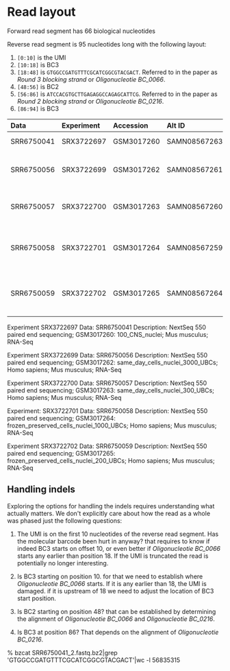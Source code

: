 # Read layout

Forward read segment has 66 biological nucleotides

Reverse read segment is 95 nucleotides long with the following layout:
1. ```[0:10]``` is the UMI
2. ```[10:18]``` is BC3
3. ```[18:48]``` is ```GTGGCCGATGTTTCGCATCGGCGTACGACT```. Referred to in the paper as *Round 3 blocking strand* or *Oligonucleotie BC_0066*.
4. ```[48:56]``` is BC2
5. ```[56:86]``` is ```ATCCACGTGCTTGAGAGGCCAGAGCATTCG```. Referred to in the paper as *Round 2 blocking strand* or *Oligonucleotie BC_0216*.
6. ```[86:94]``` is BC3


| Data       | Experiment | Accession  | Alt ID     |Read count | Pheniqs 95%     | Original*        | Description                           |
| :--------- | :--------- | :--------- | :--------- |:--------  | :-------------  | :--------------- | :------------------------------------ |
| SRR6750041 | SRX3722697 | GSM3017260 |SAMN08567263| 77621181  | 48974827(63.09) | 51706161(66.61)  | MM 100 CNS nuclei                     |
| SRR6750056 | SRX3722699 | GSM3017262 |SAMN08567261| 218683580 |137683698(62.96) | 145809694(66.68) | HS/MM same day cells nuclei 3000 UBCs |
| SRR6750057 | SRX3722700 | GSM3017263 |SAMN08567260| 215597675 |136178474(63.16) | 82387120(38.21%) | HS/MM same day cells nuclei 300 UBCs  |
| SRR6750058 | SRX3722701 | GSM3017264 |SAMN08567259| 221577898 |125779278(56.76) | 131707053(59.44) | HS/MM frozen preserved cells nuclei 1000 UBCs |
| SRR6750059 | SRX3722702 | GSM3017265 |SAMN08567264| 241868411 |135120338(55.86) | 75844129(31.36)  | HS/MM frozen preserved cells nuclei 200 UBCs |

Experiment SRX3722697
Data: SRR6750041
Description: NextSeq 550 paired end sequencing; GSM3017260: 100_CNS_nuclei; Mus musculus; RNA-Seq

Experiment SRX3722699
Data: SRR6750056
Description: NextSeq 550 paired end sequencing; GSM3017262: same_day_cells_nuclei_3000_UBCs; Homo sapiens; Mus musculus; RNA-Seq

Experiment SRX3722700
Data: SRR6750057
Description: NextSeq 550 paired end sequencing; GSM3017263: same_day_cells_nuclei_300_UBCs; Homo sapiens; Mus musculus; RNA-Seq

Experiment: SRX3722701
Data: SRR6750058
Description: NextSeq 550 paired end sequencing; GSM3017264: frozen_preserved_cells_nuclei_1000_UBCs; Homo sapiens; Mus musculus; RNA-Seq

Experiment SRX3722702
Data: SRR6750059
Description: NextSeq 550 paired end sequencing; GSM3017265: frozen_preserved_cells_nuclei_200_UBCs; Homo sapiens; Mus musculus; RNA-Seq


## Handling indels

Exploring the options for handling the indels requires understanding what actually matters.
We don't explicitly care about how the read as a whole was phased just the following questions:

1. The UMI is on the first 10 nucleotides of the reverse read segment. Has the molecular barcode been hurt in anyway? that requires to know if indeed BC3 starts on offset 10, or even better if *Oligonucleotie BC_0066* starts any earlier than position 18. If the UMI is truncated the read is potentially no longer interesting.

2. Is BC3 starting on position 10. for that we need to establish where *Oligonucleotie BC_0066* starts. If it is any earlier than 18, the UMI is damaged. if it is upstream of 18 we need to adjust the location of BC3 start position.

3. Is BC2 starting on position 48? that can be established by determining the alignment of *Oligonucleotie BC_0066* and *Oligonucleotie BC_0216*.

4. Is BC3 at position 86? That depends on the alignment of *Oligonucleotie BC_0216*.

% bzcat SRR6750041_2.fastq.bz2|grep 'GTGGCCGATGTTTCGCATCGGCGTACGACT'|wc -l
56835315
